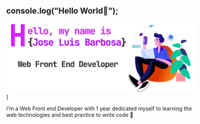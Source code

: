 ## console.log("Hello World🖖");
![Cover Github profile](https://raw.githubusercontent.com/barbosa0205/barbosa0205/main/coverGit.png)]

I'm a Web Front end Developer with 1 year dedicated myself to learning the web technologies and best practice to write code 💖
